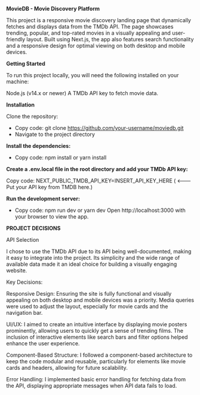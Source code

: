 **MovieDB - Movie Discovery Platform**
 
This project is a responsive movie discovery landing page that dynamically fetches and displays data from the TMDb API. The page showcases trending, popular, and top-rated movies in a visually appealing and user-friendly layout. Built using Next.js, the app also features search functionality and a responsive design for optimal viewing on both desktop and mobile devices.

**Getting Started**

To run this project locally, you will need the following installed on your machine:


Node.js (v14.x or newer)
A TMDb API key to fetch movie data.



**Installation**

Clone the repository:

- Copy code:
git clone https://github.com/your-username/moviedb.git
- Navigate to the project directory


**Install the dependencies:**

- Copy code:
npm install
 or
yarn install


**Create a .env.local file in the root directory and add your TMDb API key:**

Copy code:
NEXT_PUBLIC_TMDB_API_KEY=INSERT_API_KEY_HERE   ( <--- Put your API key from TMDB here.)



**Run the development server:**

- Copy code:
npm run dev
 or
yarn dev
Open http://localhost:3000 with your browser to view the app.




**PROJECT DECISIONS**

API Selection

I chose to use the TMDb API due to its API being well-documented, making it easy to integrate into the project. Its simplicity and the wide range of available data made it an ideal choice for building a visually engaging website.

Key Decisions:

Responsive Design: Ensuring the site is fully functional and visually appealing on both desktop and mobile devices was a priority. Media queries were used to adjust the layout, especially for movie cards and the navigation bar.

UI/UX: I aimed to create an intuitive interface by displaying movie posters prominently, allowing users to quickly get a sense of trending films. The inclusion of interactive elements like search bars and filter options helped enhance the user experience.

Component-Based Structure: I followed a component-based architecture to keep the code modular and reusable, particularly for elements like movie cards and headers, allowing for future scalability.

Error Handling: I implemented basic error handling for fetching data from the API, displaying appropriate messages when API data fails to load.
